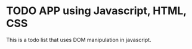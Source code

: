 # TODO APP using Javascript, HTML, CSS

This is a todo list that uses DOM manipulation in javascript.
